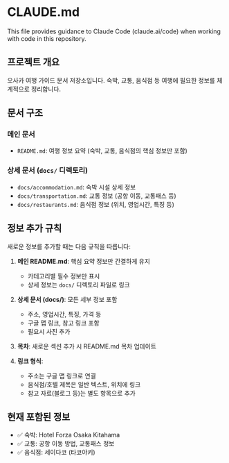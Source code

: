 # CLAUDE.md

This file provides guidance to Claude Code (claude.ai/code) when working with code in this repository.

## 프로젝트 개요

오사카 여행 가이드 문서 저장소입니다. 숙박, 교통, 음식점 등 여행에 필요한 정보를 체계적으로 정리합니다.

## 문서 구조

### 메인 문서
- `README.md`: 여행 정보 요약 (숙박, 교통, 음식점의 핵심 정보만 포함)

### 상세 문서 (`docs/` 디렉토리)
- `docs/accommodation.md`: 숙박 시설 상세 정보
- `docs/transportation.md`: 교통 정보 (공항 이동, 교통패스 등)
- `docs/restaurants.md`: 음식점 정보 (위치, 영업시간, 특징 등)

## 정보 추가 규칙

새로운 정보를 추가할 때는 다음 규칙을 따릅니다:

1. **메인 README.md**: 핵심 요약 정보만 간결하게 유지
   - 카테고리별 필수 정보만 표시
   - 상세 정보는 `docs/` 디렉토리 파일로 링크

2. **상세 문서 (docs/)**: 모든 세부 정보 포함
   - 주소, 영업시간, 특징, 가격 등
   - 구글 맵 링크, 참고 링크 포함
   - 필요시 사진 추가

3. **목차**: 새로운 섹션 추가 시 README.md 목차 업데이트

4. **링크 형식**:
   - 주소는 구글 맵 링크로 연결
   - 음식점/호텔 제목은 일반 텍스트, 위치에 링크
   - 참고 자료(블로그 등)는 별도 항목으로 추가

## 현재 포함된 정보

- ✅ 숙박: Hotel Forza Osaka Kitahama
- ✅ 교통: 공항 이동 방법, 교통패스 정보
- ✅ 음식점: 세이다코 (타코야키)
